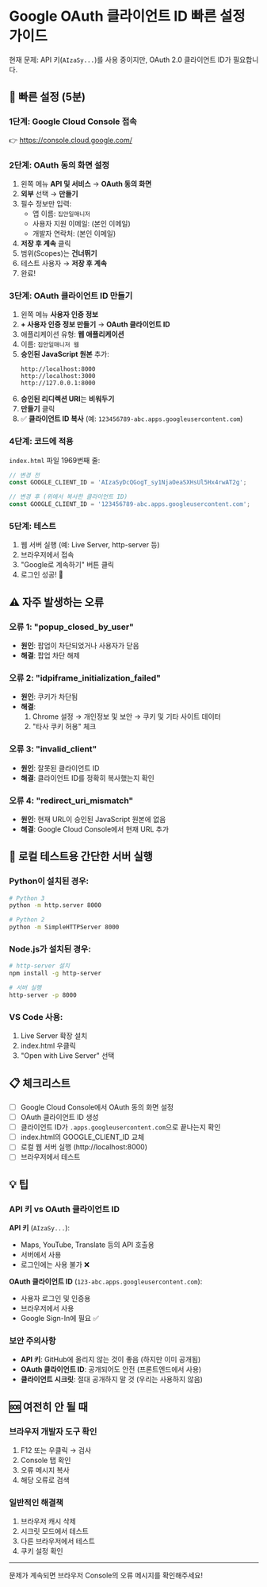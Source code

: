 # Google OAuth 클라이언트 ID 빠른 설정 가이드

현재 문제: API 키(`AIzaSy...`)를 사용 중이지만, OAuth 2.0 클라이언트 ID가 필요합니다.

## 🚀 빠른 설정 (5분)

### 1단계: Google Cloud Console 접속
👉 https://console.cloud.google.com/

### 2단계: OAuth 동의 화면 설정
1. 왼쪽 메뉴 **API 및 서비스** → **OAuth 동의 화면**
2. **외부** 선택 → **만들기**
3. 필수 정보만 입력:
   - 앱 이름: `집안일매니저`
   - 사용자 지원 이메일: (본인 이메일)
   - 개발자 연락처: (본인 이메일)
4. **저장 후 계속** 클릭
5. 범위(Scopes)는 **건너뛰기**
6. 테스트 사용자 → **저장 후 계속**
7. 완료!

### 3단계: OAuth 클라이언트 ID 만들기
1. 왼쪽 메뉴 **사용자 인증 정보**
2. **+ 사용자 인증 정보 만들기** → **OAuth 클라이언트 ID**
3. 애플리케이션 유형: **웹 애플리케이션**
4. 이름: `집안일매니저 웹`
5. **승인된 JavaScript 원본** 추가:
   ```
   http://localhost:8000
   http://localhost:3000
   http://127.0.0.1:8000
   ```
6. **승인된 리디렉션 URI**는 **비워두기**
7. **만들기** 클릭
8. ✅ **클라이언트 ID 복사** (예: `123456789-abc.apps.googleusercontent.com`)

### 4단계: 코드에 적용
`index.html` 파일 1969번째 줄:

```javascript
// 변경 전
const GOOGLE_CLIENT_ID = 'AIzaSyDcQGogT_sy1NjaOeaSXHsUl5Hx4rwAT2g';

// 변경 후 (위에서 복사한 클라이언트 ID)
const GOOGLE_CLIENT_ID = '123456789-abc.apps.googleusercontent.com';
```

### 5단계: 테스트
1. 웹 서버 실행 (예: Live Server, http-server 등)
2. 브라우저에서 접속
3. "Google로 계속하기" 버튼 클릭
4. 로그인 성공! 🎉

## ⚠️ 자주 발생하는 오류

### 오류 1: "popup_closed_by_user"
- **원인**: 팝업이 차단되었거나 사용자가 닫음
- **해결**: 팝업 차단 해제

### 오류 2: "idpiframe_initialization_failed"
- **원인**: 쿠키가 차단됨
- **해결**: 
  1. Chrome 설정 → 개인정보 및 보안 → 쿠키 및 기타 사이트 데이터
  2. "타사 쿠키 허용" 체크

### 오류 3: "invalid_client"
- **원인**: 잘못된 클라이언트 ID
- **해결**: 클라이언트 ID를 정확히 복사했는지 확인

### 오류 4: "redirect_uri_mismatch"
- **원인**: 현재 URL이 승인된 JavaScript 원본에 없음
- **해결**: Google Cloud Console에서 현재 URL 추가

## 🧪 로컬 테스트용 간단한 서버 실행

### Python이 설치된 경우:
```bash
# Python 3
python -m http.server 8000

# Python 2
python -m SimpleHTTPServer 8000
```

### Node.js가 설치된 경우:
```bash
# http-server 설치
npm install -g http-server

# 서버 실행
http-server -p 8000
```

### VS Code 사용:
1. Live Server 확장 설치
2. index.html 우클릭
3. "Open with Live Server" 선택

## 📋 체크리스트

- [ ] Google Cloud Console에서 OAuth 동의 화면 설정
- [ ] OAuth 클라이언트 ID 생성
- [ ] 클라이언트 ID가 `.apps.googleusercontent.com`으로 끝나는지 확인
- [ ] index.html의 GOOGLE_CLIENT_ID 교체
- [ ] 로컬 웹 서버 실행 (http://localhost:8000)
- [ ] 브라우저에서 테스트

## 💡 팁

### API 키 vs OAuth 클라이언트 ID

**API 키** (`AIzaSy...`):
- Maps, YouTube, Translate 등의 API 호출용
- 서버에서 사용
- 로그인에는 사용 불가 ❌

**OAuth 클라이언트 ID** (`123-abc.apps.googleusercontent.com`):
- 사용자 로그인 및 인증용
- 브라우저에서 사용
- Google Sign-In에 필요 ✅

### 보안 주의사항
- **API 키**: GitHub에 올리지 않는 것이 좋음 (하지만 이미 공개됨)
- **OAuth 클라이언트 ID**: 공개되어도 안전 (프론트엔드에서 사용)
- **클라이언트 시크릿**: 절대 공개하지 말 것 (우리는 사용하지 않음)

## 🆘 여전히 안 될 때

### 브라우저 개발자 도구 확인
1. F12 또는 우클릭 → 검사
2. Console 탭 확인
3. 오류 메시지 복사
4. 해당 오류로 검색

### 일반적인 해결책
1. 브라우저 캐시 삭제
2. 시크릿 모드에서 테스트
3. 다른 브라우저에서 테스트
4. 쿠키 설정 확인

---

문제가 계속되면 브라우저 Console의 오류 메시지를 확인해주세요!


